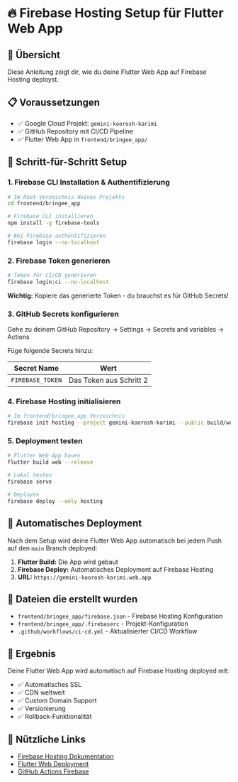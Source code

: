 # 🔥 Firebase Hosting Setup für Flutter Web App

## 🎯 Übersicht
Diese Anleitung zeigt dir, wie du deine Flutter Web App auf Firebase Hosting deployst.

## 📋 Voraussetzungen
- ✅ Google Cloud Projekt: `gemini-koorosh-karimi`
- ✅ GitHub Repository mit CI/CD Pipeline
- ✅ Flutter Web App in `frontend/bringee_app/`

## 🚀 Schritt-für-Schritt Setup

### 1. Firebase CLI Installation & Authentifizierung

```bash
# Im Root-Verzeichnis deines Projekts
cd frontend/bringee_app

# Firebase CLI installieren
npm install -g firebase-tools

# Bei Firebase authentifizieren
firebase login --no-localhost
```

### 2. Firebase Token generieren

```bash
# Token für CI/CD generieren
firebase login:ci --no-localhost
```

**Wichtig:** Kopiere das generierte Token - du brauchst es für GitHub Secrets!

### 3. GitHub Secrets konfigurieren

Gehe zu deinem GitHub Repository → Settings → Secrets and variables → Actions

Füge folgende Secrets hinzu:

| Secret Name | Wert |
|-------------|------|
| `FIREBASE_TOKEN` | Das Token aus Schritt 2 |

### 4. Firebase Hosting initialisieren

```bash
# Im frontend/bringee_app Verzeichnis
firebase init hosting --project gemini-koorosh-karimi --public build/web --yes
```

### 5. Deployment testen

```bash
# Flutter Web App bauen
flutter build web --release

# Lokal testen
firebase serve

# Deployen
firebase deploy --only hosting
```

## 🔄 Automatisches Deployment

Nach dem Setup wird deine Flutter Web App automatisch bei jedem Push auf den `main` Branch deployed:

1. **Flutter Build:** Die App wird gebaut
2. **Firebase Deploy:** Automatisches Deployment auf Firebase Hosting
3. **URL:** `https://gemini-koorosh-karimi.web.app`

## 📁 Dateien die erstellt wurden

- `frontend/bringee_app/firebase.json` - Firebase Hosting Konfiguration
- `frontend/bringee_app/.firebaserc` - Projekt-Konfiguration
- `.github/workflows/ci-cd.yml` - Aktualisierter CI/CD Workflow

## 🎉 Ergebnis

Deine Flutter Web App wird automatisch auf Firebase Hosting deployed mit:
- ✅ Automatisches SSL
- ✅ CDN weltweit
- ✅ Custom Domain Support
- ✅ Versionierung
- ✅ Rollback-Funktionalität

## 🔗 Nützliche Links

- [Firebase Hosting Dokumentation](https://firebase.google.com/docs/hosting)
- [Flutter Web Deployment](https://docs.flutter.dev/deployment/web)
- [GitHub Actions Firebase](https://github.com/marketplace/actions/firebase-hosting-deploy)